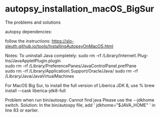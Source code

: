 # autopsy_installation_macOS_BigSur
The problems and solutions

autopsy dependencies:

follow the instructions:
https://slo-sleuth.github.io/tools/InstallingAutopsyOnMacOS.html

Notes:
To uninstall Java completely:
sudo rm -rf /Library/Internet\ Plug-Ins/JavaAppletPlugin.plugin  
sudo rm -rf /Library/PreferencePanes/JavaControlPanel.prefPane  
sudo rm -rf /Library/Application\ Support/Oracle/Java/ 
sudo rm -rf /Library/Java/JavaVirtualMachines 

For MacOS Big Sur, to install the full version of Liberica JDK 8, use
% brew install --cask liberica-jdk8-full

Problem when run bin/autospy: Cannot find java Please use the --jdkhome switch.
Solution: In the bin/autospy file, add  ' jdkhome="$JAVA_HOME" ' in line 83 or earlier.




